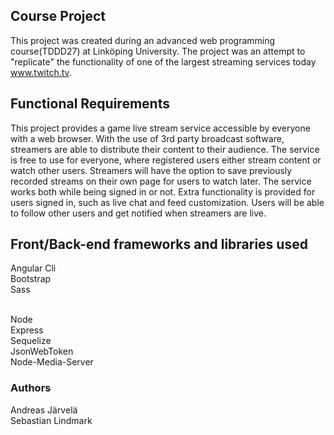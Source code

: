 ## Course Project
This project was created during an advanced web programming course(TDDD27) at Linköping University. The project was an attempt to "replicate" the functionality of one of the largest streaming services today www.twitch.tv.

## Functional Requirements

This project provides a game live stream service accessible by everyone with a web browser.  With the use of 3rd party
broadcast software, streamers are able to distribute their content to their audience. The service is free to use for
everyone, where registered users either stream content or watch other users. Streamers will have the option to save previously
recorded streams on their own page for users to watch later. The service works both while being signed in or not. Extra functionality 
is provided for users signed in, such as live chat and feed customization. Users will be able to follow other users and get notified
when streamers are live.

## Front/Back-end frameworks and libraries used
Angular Cli<br />
Bootstrap<br />
Sass<br />

<br />
Node<br />
Express<br />
Sequelize<br />
JsonWebToken<br />
Node-Media-Server<br />

### Authors 
Andreas Järvelä<br />
Sebastian Lindmark
